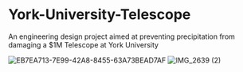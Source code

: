 # York-University-Telescope
An engineering design project aimed at preventing precipitation from damaging a $1M Telescope at York University

![EB7EA713-7E99-42A8-8455-63A73BEAD7AF](https://user-images.githubusercontent.com/74799496/195215183-2b83673b-9757-46ff-8604-36a0c97f73fe.jpg)
![IMG_2639 (2)](https://user-images.githubusercontent.com/74799496/195215308-e578f4ed-dbf8-4430-bdf9-5f5d9bea1321.jpg)
